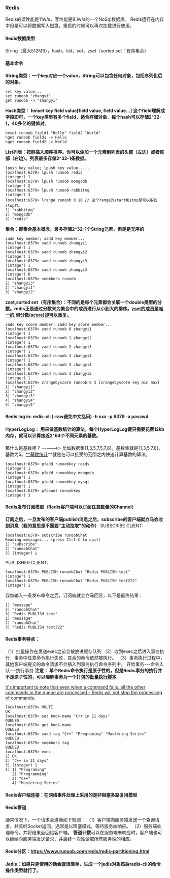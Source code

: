 ### Redis

Redis的读性能是11w/s，写性能是8.1w/s的一个NoSql数据库。
Redis运行在内存中但是可以将数据写入磁盘，重启的时候可以再次加载进行使用。
#### Redis数据类型
String（最大512MB），hash，list，set，zset（sorted set：有序集合）
#### 基本命令
**String类型：一个key对应一个value，String可以包含任何对象，包括序列化后的对象。**

```redis
set key value...
set runoob "zhangyi"
get runoob -> "zhangyi"
```

**Hash类型： hmset key field value[field value, field value...] 这个field理解成字段即可，一个key类里有多个field，适合存储对象**，**每个hash可以存储2^32-1，40多亿的键值对**。

```redis
hmset runoob field1 "Hello" field2 "World"
hget runoob field1 -> Hello
hget runoob field2 -> World
```
**List列表：按照插入顺序排序。你可以添加一个元素到列表的头部（左边）或者尾部（右边）。列表最多存储2^32-1条数据。**
```redis
lpush key value; lpush key value.....
localhost:6379> lpush runoob redis
(integer) 1
localhost:6379> lpush runoob mongodb
(integer) 2
localhost:6379> lpush runoob rabbitmq
(integer) 3
localhost:6379> lrange runoob 0 10 // 这个range的start和stop是可以取到stop的。
1) "rabbitmq"
2) "mongodb"
3) "redis"
```
**集合：即集合基本概念，最多存储2^32-1个String元素，但是是无序的**
```redis
sadd key member; sadd key member...
localhost:6379> sadd runoob zhangyi1
(integer) 1
localhost:6379> sadd runoob zhangyi2
(integer) 1
localhost:6379> sadd runoob zhangyi3
(integer) 1
localhost:6379> sadd runoob zhangyi3
(integer) 0
localhost:6379> smembers runoob
1) "zhangyi3"
2) "zhangyi1"
3) "zhangyi2"
```
**zset,sorted set（有序集合）：不同的是每个元素都会关联一个double类型的分数。redis正是通过分数来为集合中的成员进行从小到大的排序。<u>zset的成员是唯一的,但分数(score)却可以重复。</u>**
```redis
zadd key score member; zadd key score member...
localhost:6379> zadd runoob 0 zhangyi1
(integer) 1
localhost:6379> zadd runoob 1 zhangyi2
(integer) 1
localhost:6379> zadd runoob 2 zhangyi3
(integer) 1
localhost:6379> zadd runoob 3 zhangyi4
(integer) 1
localhost:6379> zadd runoob 3 zhangyi4
(integer) 0
localhost:6379> zadd runoob 3 zhangyi5
(integer) 1
localhost:6379> zrangebyscore runoob 0 3 [zrangebyscore key min max]
1) "zhangyi1"
2) "zhangyi2"
3) "zhangyi3"
4) "zhangyi4"
5) "zhangyi5"
```
#### Redis log in: redis-cli (-raw避免中文乱码) -h xxx -p 6379 -a passwd
#### HyperLogLog： 用来做基数统计的算法，每个HyperLogLog键只需要花费12kb内存，就可以计算接近2^64个不同元素的基数。
那什么是基数呢？ ----->> 比如数据集{1,3,5,7,5,7,8}，基数集就是{1,3,5,7,8}，基数为5。<u>**基数统计</u>**就是在可以接受的范围之内快速计算基数的算法。
```redis
localhost:6379> pfadd runoobkey reids
(integer) 1
localhost:6379> pfadd runoobkey mongodb
(integer) 1
localhost:6379> pfadd runoobkey mysql
(integer) 1
localhost:6379> pfcount runoobkey
(integer) 3
```
#### Redis发布订阅模型（Redis客户端可以订阅任意数量的Channel）
**订阅之后，一旦发布的客户端publish消息之后，subscribe的客户端就立马会收到消息（我的意思是不需要"主动拉取"的动作）**
SUBSCRIBE CLIENT: 
```redis
localhost:6379> subscribe runoobChat
Reading messages... (press Ctrl-C to quit)
1) "subscribe"
2) "runoobChat"
3) (integer) 1
```
PUBLISHER CLIENT:
```redis
localhost:6379> PUBLISH runoobChat "Redis PUBLISH test"
(integer) 1
localhost:6379> PUBLISH runoobChat "Redis PUBLISH test222"
(integer) 1
```
我每输入一条发布命令之后，订阅端就会立马回显，以下是最终结果：
```redis
1) "message"
2) "runoobChat"
3) "Redis PUBLISH test"
1) "message"
2) "runoobChat"
3) "Redis PUBLISH test222"
```
#### Redis事务特点：
（1）批量操作在发送exec之前会被放进缓存队列
（2）收到exec之后进入事务执行，事务中任意命令执行失败，其余的命令依然被执行。
（3）事务执行过程中，其他客户端提交的命令请求不会插入到事务执行命令序列中。
开始事务---命令入队---执行事务
**注意： 单个Redis命令执行是原子性的，但是Redis事务的执行并不是原子性的，可以理解事务为一个打包的<u>批量执行脚本</u>**

<u>It's important to note that even when a command fails, all the other commands in the queue are processed – Redis will not stop the processing of commands.</u>
```redis
localhost:6379> MULTI
OK
localhost:6379> set book-name "C++ in 21 days"
QUEUED
localhost:6379> get book-name
QUEUED
localhost:6379> sadd tag "C++" "Programing" "Mastering Series"
QUEUED
localhost:6379> smembers tag
QUEUED
localhost:6379> exec
1) OK
2) "C++ in 21 days"
3) (integer) 1
4) 1) "Programing"
   2) "Programming"
   3) "C++"
   4) "Mastering Series"
```
#### Redis客户端连接：在网络事件处理上采用的是非阻塞多路复用模型
#### Redis管道
通常情况下，一个请求会遵循如下规则：
（1）客户端向服务端发送一个查询请求，并监听Socket返回，通常是以阻塞模式，等待服务端响应。
（2）服务端处理命令，并将结果返回给客户端。
**管道计数**可以在服务端未响应时，客户端也可以继续向服务端发送请求，并最终一次性读取所有服务端的相应。
#### Redis分区：https://www.runoob.com/redis/redis-partitioning.html
#### Jedis：如果只是使用的话会就很简单，生成一个jedis对象然后redis-cli的命令操作类型就行了。
